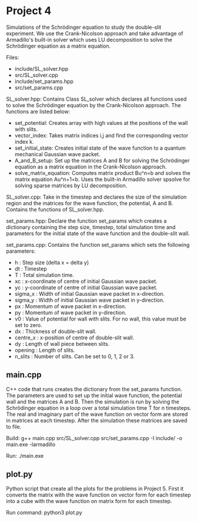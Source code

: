# Project 4

Simulations of the Schrödinger equation to study the double-slit experiment. We use the Crank-Nicolson approach and take advantage of Armadillo's built-in solver which uses LU decomposition to solve the Schrödinger equation as a matrix equation.

Files:
- include/SL_solver.hpp
- src/SL_solver.cpp
- include/set_params.hpp
- src/set_params.cpp

SL_solver.hpp: Contains Class SL_solver which declares all functions used to solve the Schrödinger equation by the Crank-Nicolson approach. The functions are listed below:
-  set_potential: Creates array with high values at the positions of the wall with slits.
-  vector_index: Takes matrix indices i,j and find the corresponding vector index k.
-  set_initial_state: Creates initial state of the wave function to a quantum mechanical Gaussian wave packet.
-  A_and_B_setup: Set up the matrices A and B for solving the Schrödinger equation as a matrix equation in the Crank-Nicolson approach.
-  solve_matrix_equation: Computes matrix product Bu^n=b and solves the matrix equation Au^n+1=b. Uses the built-in Armadillo solver spsolve for solving sparse matrices by LU decomposition.

SL_solver.cpp: Take in the timestep and declares the size of the simulation region and the matrices for the wave function, the potential, A and B. Contains the functions of SL_solver.hpp.
               
set_params.hpp: Declare the function set_params which creates a dictionary containing the step size, timestep, total simulation time and parameters for the initial state of the wave function and the double-slit wall.

set_params.cpp: Contains the function set_params which sets the following parameters:
-  h        : Step size (delta x = delta y)
-  dt       : Timestep
-  T        : Total simulation time.
-  xc       : x-coordinate of centre of initial Gaussian wave packet.
-  yc       : y-coordinate of centre of initial Gaussian wave packet.
-  sigma_x  : Width of initial Gaussian wave packet in x-direction.
-  sigma_y  : Width of initial Gaussian wave packet in y-direction.
-  px       : Momentum of wave packet in x-direction.
-  py       : Momentum of wave packet in y-direction.
-  v0       : Value of potential for wall with slits. For no wall, this value must be set to zero.
-  dx       : Thickness of double-slit wall.
-  centre_x : x-position of centre of double-slit wall.
-  dy       : Length of wall piece between slits.
-  opening  : Length of slits.
-  n_slits  : Number of slits. Can be set to 0, 1, 2 or 3.




main.cpp
----
C++ code that runs creates the dictionary from the set_params function. The parameters are used to set up the initial wave function, the potential wall and the matrices A and B. Then the simulation is run by solving the Schrödinger equation in a loop over a total simulation time T for n timesteps. The real and imaginary part of the wave function on vector form are stored in matrices at each timestep. After the simulation these matrices are saved to file.

Build: g++ main.cpp src/SL_solver.cpp src/set_params.cpp -I include/ -o main.exe -larmadillo

Run: ./main.exe

plot.py
----
Python script that create all the plots for the problems in Project 5. First it converts the matrix with the wave function on vector form for each timestep into a cube with the wave function on matrix form for each timestep.

Run command: python3 plot.py

